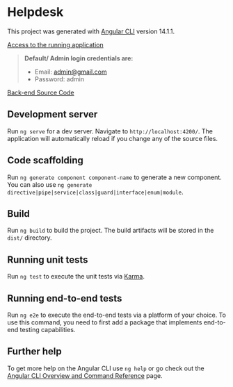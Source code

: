 # Helpdesk

This project was generated with [Angular CLI](https://github.com/angular/angular-cli) version 14.1.1.

[Access to the running application](https://helpdesk-frontend-jet.vercel.app/)

> **Default/ Admin login credentials are:**
> - Email: admin@gmail.com
> - Password: admin

[Back-end Source Code](https://github.com/Felipe-Euzebio/helpdesk-backend.git)

## Development server

Run `ng serve` for a dev server. Navigate to `http://localhost:4200/`. The application will automatically reload if you change any of the source files.

## Code scaffolding

Run `ng generate component component-name` to generate a new component. You can also use `ng generate directive|pipe|service|class|guard|interface|enum|module`.

## Build

Run `ng build` to build the project. The build artifacts will be stored in the `dist/` directory.

## Running unit tests

Run `ng test` to execute the unit tests via [Karma](https://karma-runner.github.io).

## Running end-to-end tests

Run `ng e2e` to execute the end-to-end tests via a platform of your choice. To use this command, you need to first add a package that implements end-to-end testing capabilities.

## Further help

To get more help on the Angular CLI use `ng help` or go check out the [Angular CLI Overview and Command Reference](https://angular.io/cli) page.
